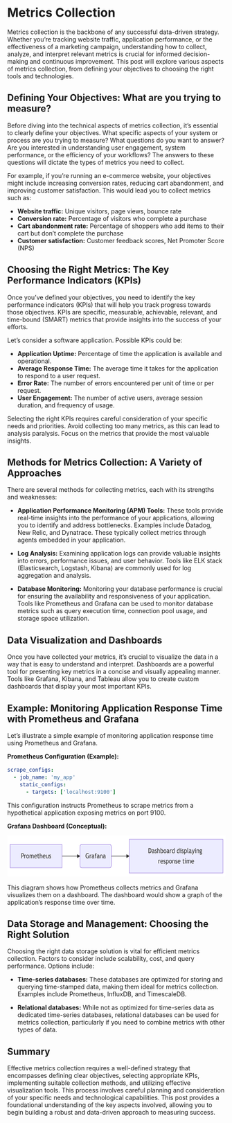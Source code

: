 # Metrics Collection


Metrics collection is the backbone of any successful data-driven
strategy. Whether you’re tracking website traffic, application
performance, or the effectiveness of a marketing campaign, understanding
how to collect, analyze, and interpret relevant metrics is crucial for
informed decision-making and continuous improvement. This post will
explore various aspects of metrics collection, from defining your
objectives to choosing the right tools and technologies.

## Defining Your Objectives: What are you trying to measure?

Before diving into the technical aspects of metrics collection, it’s
essential to clearly define your objectives. What specific aspects of
your system or process are you trying to measure? What questions do you
want to answer? Are you interested in understanding user engagement,
system performance, or the efficiency of your workflows? The answers to
these questions will dictate the types of metrics you need to collect.

For example, if you’re running an e-commerce website, your objectives
might include increasing conversion rates, reducing cart abandonment,
and improving customer satisfaction. This would lead you to collect
metrics such as:

- **Website traffic:** Unique visitors, page views, bounce rate
- **Conversion rate:** Percentage of visitors who complete a purchase
- **Cart abandonment rate:** Percentage of shoppers who add items to
  their cart but don’t complete the purchase
- **Customer satisfaction:** Customer feedback scores, Net Promoter
  Score (NPS)

## Choosing the Right Metrics: The Key Performance Indicators (KPIs)

Once you’ve defined your objectives, you need to identify the key
performance indicators (KPIs) that will help you track progress towards
those objectives. KPIs are specific, measurable, achievable, relevant,
and time-bound (SMART) metrics that provide insights into the success of
your efforts.

Let’s consider a software application. Possible KPIs could be:

- **Application Uptime:** Percentage of time the application is
  available and operational.
- **Average Response Time:** The average time it takes for the
  application to respond to a user request.
- **Error Rate:** The number of errors encountered per unit of time or
  per request.
- **User Engagement:** The number of active users, average session
  duration, and frequency of usage.

Selecting the right KPIs requires careful consideration of your specific
needs and priorities. Avoid collecting too many metrics, as this can
lead to analysis paralysis. Focus on the metrics that provide the most
valuable insights.

## Methods for Metrics Collection: A Variety of Approaches

There are several methods for collecting metrics, each with its
strengths and weaknesses:

- **Application Performance Monitoring (APM) Tools:** These tools
  provide real-time insights into the performance of your applications,
  allowing you to identify and address bottlenecks. Examples include
  Datadog, New Relic, and Dynatrace. These typically collect metrics
  through agents embedded in your application.

- **Log Analysis:** Examining application logs can provide valuable
  insights into errors, performance issues, and user behavior. Tools
  like ELK stack (Elasticsearch, Logstash, Kibana) are commonly used for
  log aggregation and analysis.

- **Database Monitoring:** Monitoring your database performance is
  crucial for ensuring the availability and responsiveness of your
  application. Tools like Prometheus and Grafana can be used to monitor
  database metrics such as query execution time, connection pool usage,
  and storage space utilization.

## Data Visualization and Dashboards

Once you have collected your metrics, it’s crucial to visualize the data
in a way that is easy to understand and interpret. Dashboards are a
powerful tool for presenting key metrics in a concise and visually
appealing manner. Tools like Grafana, Kibana, and Tableau allow you to
create custom dashboards that display your most important KPIs.

## Example: Monitoring Application Response Time with Prometheus and Grafana

Let’s illustrate a simple example of monitoring application response
time using Prometheus and Grafana.

**Prometheus Configuration (Example):**

``` yaml
scrape_configs:
  - job_name: 'my_app'
    static_configs:
      - targets: ['localhost:9100']
```

This configuration instructs Prometheus to scrape metrics from a
hypothetical application exposing metrics on port 9100.

**Grafana Dashboard (Conceptual):**

<img src="index_files/figure-commonmark/mermaid-figure-1.png"
style="width:6.32in;height:0.98in" />

This diagram shows how Prometheus collects metrics and Grafana
visualizes them on a dashboard. The dashboard would show a graph of the
application’s response time over time.

## Data Storage and Management: Choosing the Right Solution

Choosing the right data storage solution is vital for efficient metrics
collection. Factors to consider include scalability, cost, and query
performance. Options include:

- **Time-series databases:** These databases are optimized for storing
  and querying time-stamped data, making them ideal for metrics
  collection. Examples include Prometheus, InfluxDB, and TimescaleDB.

- **Relational databases:** While not as optimized for time-series data
  as dedicated time-series databases, relational databases can be used
  for metrics collection, particularly if you need to combine metrics
  with other types of data.

## Summary

Effective metrics collection requires a well-defined strategy that
encompasses defining clear objectives, selecting appropriate KPIs,
implementing suitable collection methods, and utilizing effective
visualization tools. This process involves careful planning and
consideration of your specific needs and technological capabilities.
This post provides a foundational understanding of the key aspects
involved, allowing you to begin building a robust and data-driven
approach to measuring success.
